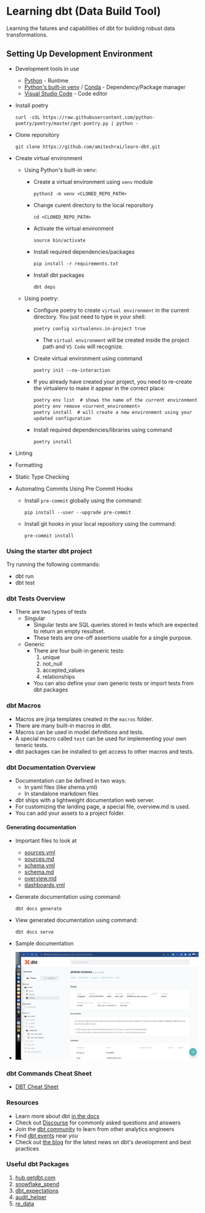 # Learning dbt (Data Build Tool)

Learning the fatures and capabilities of dbt for building robust data transformations.

## Setting Up Development Environment

- Development tools in use
    - [Python](https://www.python.org/) - Runtime
    - [Python's built-in venv](https://docs.python.org/3/library/venv.html) / [Conda](https://docs.conda.io/projects/conda/en/latest/user-guide/tasks/manage-environments.html) - Dependency/Package manager
    - [Visual Studio Code](https://code.visualstudio.com/) - Code editor

- Install poetry

    ```shell
    curl -sSL https://raw.githubusercontent.com/python-poetry/poetry/master/get-poetry.py | python -
    ```

- Clone reporsitory

    ``` shell
    git clone https://github.com/amiteshrai/learn-dbt.git
    ```

- Create virtual environment

    - Using Python's built-in venv:
        - Create a virtual environment using `venv` module

            ```shell
            python3 -m venv <CLONED_REPO_PATH>
            ```

        - Change curent directory to the local reporsitory

            ```shell
            cd <CLONED_REPO_PATH>
            ```

        - Activate the virtual environment

            ```shell
            source bin/activate
            ```

        - Install required dependencies/packages

            ```shell
            pip install -r requirements.txt
            ```

        - Install dbt packages

            ```shell
            dbt deps
            ```

    - Using poetry:

        - Configure poetry to create `virtual environment` in the current directory. You just need to type in your shell:

            ```shell
            poetry config virtualenvs.in-project true
            ```

            - The `virtual environment` will be created inside the project path and `VS Code` will recognize.

        - Create virtual environment using command

            ``` shell
            poetry init --no-interaction
            ```

        - If you already have created your project, you need to re-create the virtualenv to make it appear in the correct place:

            ```shell
            poetry env list  # shows the name of the current environment
            poetry env remove <current_environment>
            poetry install  # will create a new environment using your updated configuration
            ```

        - Install required dependencies/libraries using command

            ```shell
            poetry install
            ```

- Linting

- Formatting

- Static Type Checking

- Automating Commits Using Pre Commit Hooks

    - Install `pre-commit` globally using the command:

        ```shell
        pip install --user --upgrade pre-commit
        ```

    - Install git hooks in your local repository using the command:

        ```shell
        pre-commit install
        ```

### Using the starter dbt project

Try running the following commands:

- dbt run
- dbt test

### dbt Tests Overview

- There are two types of tests
    - Singular
        - Singular tests are SQL queries stored in tests which are expected to return an empty resultset.
        - These tests are one-off assertions usable for a single purpose.
    - Generic
        - There are four built-in generic tests:
            1. unique
            2. not_null
            3. accepted_values
            4. relationships
        - You can also define your own generic tests or import tests from dbt packages

### dbt Macros

- Macros are jinja templates created in the `macros` folder.
- There are many built-in macros in dbt.
- Macros can be used in model definitions and tests.
- A special macro called `test` can be used for implementing your own teneric tests.
- dbt packages can be installed to get access to other macros and tests.

### dbt Documentation Overview

- Documentation can be defined in two ways:
    - In yaml files (like shema.yml)
    - In standalone markdown files
- dbt ships with a lightweight documentation web server.
- For customizing the landing page, a special file, overview.md is used.
- You can add your assets to a project folder.

#### Generating documentation

- Important files to look at
    - [sources.yml](https://github.com/ak-vauld/exploring-dbt/blob/a62232e2329d518483b85d24215d3388ed1afcd9/models/sources.yml)
    - [sources.md](https://github.com/ak-vauld/exploring-dbt/blob/a62232e2329d518483b85d24215d3388ed1afcd9/models/sources.md)
    - [schema.yml](https://github.com/ak-vauld/exploring-dbt/blob/a62232e2329d518483b85d24215d3388ed1afcd9/models/schema.yml)
    - [schema.md](https://github.com/ak-vauld/exploring-dbt/blob/a62232e2329d518483b85d24215d3388ed1afcd9/models/schema.md)
    - [overview.md](https://github.com/ak-vauld/exploring-dbt/blob/a62232e2329d518483b85d24215d3388ed1afcd9/models/overview.md)
    - [dashboards.yml](https://github.com/ak-vauld/exploring-dbt/blob/a62232e2329d518483b85d24215d3388ed1afcd9/models/dashboards.yml)

- Generate documentation using command:

    ```shell
    dbt docs generate
    ```

- View generated documentation using command:

    ``` shell
    dbt docs serve
    ```

- Sample documentation

- ![sample documentation!](https://github.com/ak-vauld/exploring-dbt/blob/main/assets/dbt%20sample%20docs.png)

### dbt Commands Cheat Sheet

- [DBT Cheat Sheet](https://github.com/ak-vauld/exploring-dbt/blob/a62232e2329d518483b85d24215d3388ed1afcd9/CHEATSHEET.md)

### Resources

- Learn more about dbt [in the docs](https://docs.getdbt.com/docs/introduction)
- Check out [Discourse](https://discourse.getdbt.com/) for commonly asked questions and answers
- Join the [dbt community](http://community.getbdt.com/) to learn from other analytics engineers
- Find [dbt events](https://events.getdbt.com) near you
- Check out [the blog](https://blog.getdbt.com/) for the latest news on dbt's development and best practices

### Useful dbt Packages

1. [hub.getdbt.com](https://hub.getdbt.com/)
2. [snowflake_spend](https://hub.getdbt.com/gitlabhq/snowflake_spend/latest/)
3. [dbt_expectations](https://hub.getdbt.com/calogica/dbt_expectations/latest/)
4. [audit_helper](https://hub.getdbt.com/dbt-labs/audit_helper/latest/)
5. [re_data](https://hub.getdbt.com/re-data/re_data/latest/)
